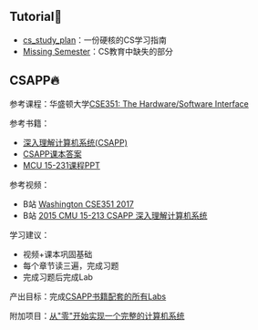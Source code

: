 ## Tutorial:boxing_glove:

- [cs_study_plan](https://github.com/spring2go/cs_study_plan)：一份硬核的CS学习指南
- [Missing Semester](https://missing.csail.mit.edu/)：CS教育中缺失的部分

## CSAPP:fire:

参考课程：华盛顿大学[CSE351: The Hardware/Software Interface](http://courses.cs.washington.edu/courses/cse351/)

参考书籍：

- [深入理解计算机系统(CSAPP)](http://product.dangdang.com/24106647.html)
- [CSAPP课本答案](https://legacy.gitbook.com/book/dreamanddead/csapp-3e-solutions)
- [MCU 15-231课程PPT](http://www.cs.cmu.edu/afs/cs/academic/class/15213-f15/www/schedule.html)

参考视频：

- B站 [Washington CSE351 2017](https://www.bilibili.com/video/BV1Zt411s7Gg)
- B站 [2015 CMU 15-213 CSAPP 深入理解计算机系统](https://www.bilibili.com/video/BV1iW411d7hd?p=2&spm_id_from=pageDriver)

学习建议：

- 视频+课本巩固基础
- 每个章节读三遍，完成习题
- 完成习题后完成Lab

产出目标：完成[CSAPP书籍配套的所有Labs](http://csapp.cs.cmu.edu/3e/labs.html)

附加项目：[从"零"开始实现一个完整的计算机系统](https://nju-projectn.github.io/ics-pa-gitbook/ics2019/)



